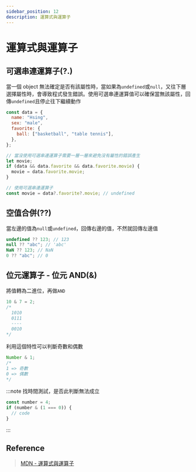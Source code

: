```yaml
---
sidebar_position: 12
description: 運算式與運算子
---
```


# 運算式與運算子

## 可選串連運算子(?.)

當一個 object 無法確定是否有該屬性時，當如果為`undefined`或`null`，又往下層選擇屬性時，會導致程式發生錯誤。使用可選串連運算值可以確保當無該屬性，回傳`undefined`且停止往下繼續動作

```javascript
const data = {
  name: "Hsing",
  sex: "male",
  favorite: {
    ball: ["basketball", "table tennis"],
  },
};

// 當沒使用可選串連運算子需要一層一層來避免沒有屬性的錯誤產生
let movie;
if (data && data.favorite && data.favorite.movie) {
  movie = data.favorite.movie;
}

// 使用可選串連運算子
const movie = data?.favorite?.movie; // undefined
```

## 空值合併(??)

當左邊的值為`null`或`undefined`，回傳右邊的值，不然就回傳左邊值

```javascript
undefined ?? 123; // 123
null ?? "abc"; // 'abc'
NaN ?? 123; // NaN
0 ?? "abc"; // 0
```

## 位元運算子 - 位元 AND(&)

將值轉為二進位，再做`AND`

```javascript
10 & 7 = 2;
/*
  1010
  0111
  ----
  0010
*/
```

利用這個特性可以判斷奇數和偶數

```javascript
Number & 1;
/*
1 => 奇數
0 => 偶數
*/
```

:::note
找時間測試，是否此判斷無法成立

```javascript
const number = 4;
if (number & (1 === 0)) {
  // code
}
```

:::

## Reference

> [MDN - 運算式與運算子](https://developer.mozilla.org/zh-TW/docs/Web/JavaScript/Guide/Expressions_and_operators)
